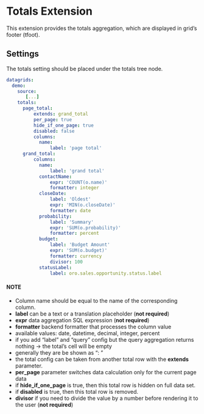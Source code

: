 <a id="customize-datagrid-extensions-totals"></a>

# Totals Extension

This extension provides the totals aggregation, which are displayed in grid’s footer (tfoot).

## Settings

The totals setting should be placed under the totals tree node.

```yaml
datagrids:
  demo:
    source:
       [...]
    totals:
      page_total:
          extends: grand_total
          per_page: true
          hide_if_one_page: true
          disabled: false
          columns:
            name:
                label: 'page total'
      grand_total:
          columns:
            name:
                label: 'grand total'
            contactName:
                expr: 'COUNT(o.name)'
                formatter: integer
            closeDate:
                label: 'Oldest'
                expr: 'MIN(o.closeDate)'
                formatter: date
            probability:
                label: 'Summary'
                expr: 'SUM(o.probability)'
                formatter: percent
            budget:
                label: 'Budget Amount'
                expr: 'SUM(o.budget)'
                formatter: currency
                divisor: 100
            statusLabel:
                label: oro.sales.opportunity.status.label
```

#### NOTE
- Column name should be equal to the name of the corresponding column.
- **label** can be a text or a translation placeholder (**not required**)
- **expr** data aggregation SQL expression (**not required**)
- **formatter** backend formatter that processes the column value
- available values: date, datetime, decimal, integer, percent
- if you add “label” and “query” config but the query aggregation returns nothing -> the total’s cell will be empty
- generally they are be shown as “<label>: <query result>”
- the total config can be taken from another total row with the **extends** parameter.
- **per_page** parameter switches data calculation only for the current page data
- if **hide_if_one_page** is true, then this total row is hidden on full data set.
- if **disabled** is true, then this total row is removed.
- **divisor** if you need to divide the value by a number before rendering it to the user (**not required**)
